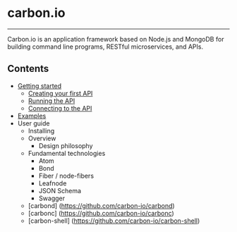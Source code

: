 carbon.io
==========
***

Carbon.io is an application framework based on Node.js and MongoDB for building command line programs, RESTful microservices, and APIs. 

Contents
-------

* [Getting started](doc/GettingStarted.md)
  * [Creating your first API](doc/GettingStarted.md#creating-the-api)
  * [Running the API](doc/GettingStarted.md#running-the-api)
  * [Connecting to the API](doc/GettingStarted.md#connecting-to-the-api)
* [Examples](https://github.com/carbon-io/examples)
* User guide
  * Installing 
  * Overview
    * Design philosophy 
  * Fundamental technologies
    * Atom
    * Bond
    * Fiber / node-fibers
    * Leafnode 
    * JSON Schema
    * Swagger
  * [carbond] (https://github.com/carbon-io/carbond)
  * [carbonc] (https://github.com/carbon-io/carbonc)
  * [carbon-shell] (https://github.com/carbon-io/carbon-shell)
  

